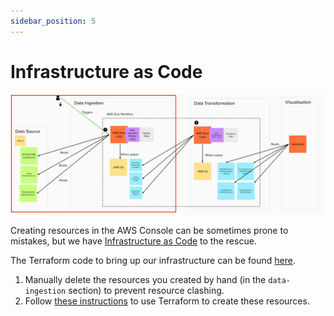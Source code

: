 ```yaml
---
sidebar_position: 5
---
```

# Infrastructure as Code
![project-structure-ingestion-navi.png](./assets/project-structure-ingestion-navi.png)

Creating resources in the AWS Console can be sometimes prone to mistakes, but we have [Infrastructure as Code](https://infrastructure-as-code.com/book/) to the rescue.

The Terraform code to bring up our infrastructure can be found [here](https://github.com/data-derp/exercise-co2-vs-temperature-infrastructure/tree/master/iac/data-ingestion).

1. Manually delete the resources you created by hand (in the `data-ingestion` section) to prevent resource clashing.
2. Follow [these instructions](https://github.com/data-derp/exercise-co2-vs-temperature-infrastructure/blob/master/infrastucture-as-code.md#data-transformation-iac) to use Terraform to create these resources. 